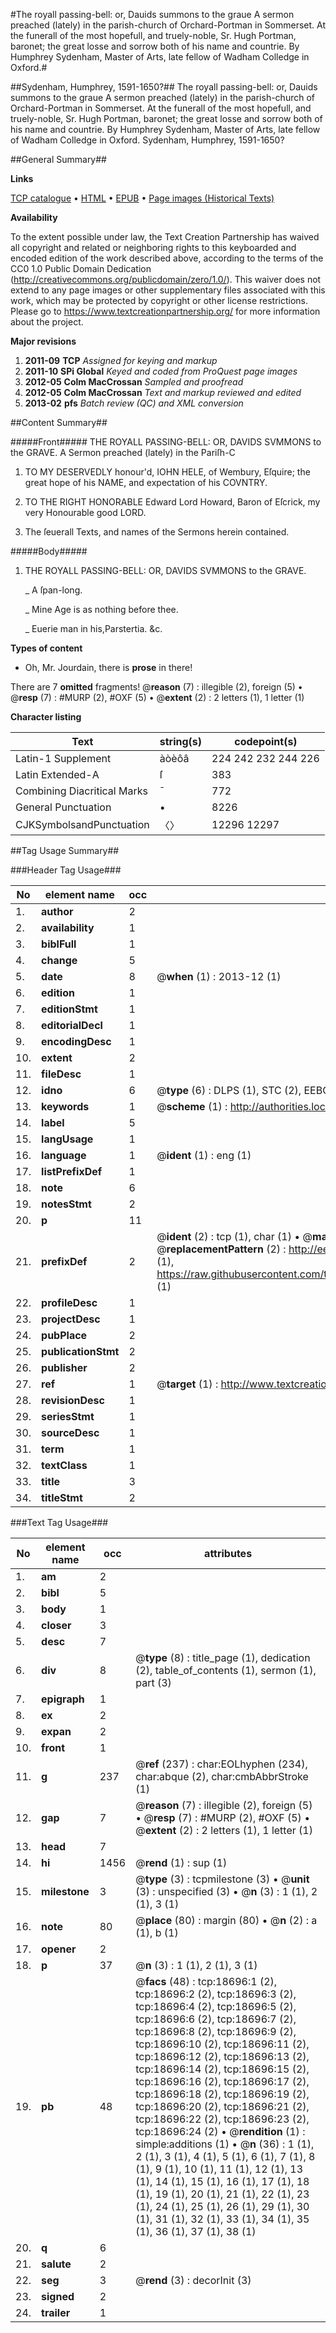 #The royall passing-bell: or, Dauids summons to the graue A sermon preached (lately) in the parish-church of Orchard-Portman in Sommerset. At the funerall of the most hopefull, and truely-noble, Sr. Hugh Portman, baronet; the great losse and sorrow both of his name and countrie. By Humphrey Sydenham, Master of Arts, late fellow of Wadham Colledge in Oxford.#

##Sydenham, Humphrey, 1591-1650?##
The royall passing-bell: or, Dauids summons to the graue A sermon preached (lately) in the parish-church of Orchard-Portman in Sommerset. At the funerall of the most hopefull, and truely-noble, Sr. Hugh Portman, baronet; the great losse and sorrow both of his name and countrie. By Humphrey Sydenham, Master of Arts, late fellow of Wadham Colledge in Oxford.
Sydenham, Humphrey, 1591-1650?

##General Summary##

**Links**

[TCP catalogue](http://www.ota.ox.ac.uk/tcp/)  • 
[HTML](http://tei.it.ox.ac.uk/tcp/Texts-HTML/free/A13/A13270.html)  • 
[EPUB](http://tei.it.ox.ac.uk/tcp/Texts-EPUB/free/A13/A13270.epub) • 
[Page images (Historical Texts)](https://historicaltexts.jisc.ac.uk/eebo-99853320e)

**Availability**

To the extent possible under law, the Text Creation Partnership has waived all copyright and related or neighboring rights to this keyboarded and encoded edition of the work described above, according to the terms of the CC0 1.0 Public Domain Dedication (http://creativecommons.org/publicdomain/zero/1.0/). This waiver does not extend to any page images or other supplementary files associated with this work, which may be protected by copyright or other license restrictions. Please go to https://www.textcreationpartnership.org/ for more information about the project.

**Major revisions**

1. __2011-09__ __TCP__ *Assigned for keying and markup*
1. __2011-10__ __SPi Global__ *Keyed and coded from ProQuest page images*
1. __2012-05__ __Colm MacCrossan__ *Sampled and proofread*
1. __2012-05__ __Colm MacCrossan__ *Text and markup reviewed and edited*
1. __2013-02__ __pfs__ *Batch review (QC) and XML conversion*

##Content Summary##

#####Front#####
THE ROYALL PASSING-BELL: OR, DAVIDS SVMMONS to the GRAVE. A Sermon preached (lately) in the Pariſh-C
1. TO MY DESERVEDLY honour'd, IOHN HELE, of Wembury, Eſquire; the great hope of his NAME, and expectation of his COVNTRY.

1. TO THE RIGHT HONORABLE Edward Lord Howard, Baron of Eſcrick, my very Honourable good LORD.

1. The ſeuerall Texts, and names of the Sermons herein contained.

#####Body#####

1. THE ROYALL PASSING-BELL: OR, DAVIDS SVMMONS to the GRAVE.

    _ A ſpan-long.

    _ Mine Age is as nothing before thee.

    _ Euerie man in his,Parstertia. &c.

**Types of content**

  * Oh, Mr. Jourdain, there is **prose** in there!

There are 7 **omitted** fragments! 
 @__reason__ (7) : illegible (2), foreign (5)  •  @__resp__ (7) : #MURP (2), #OXF (5)  •  @__extent__ (2) : 2 letters (1), 1 letter (1)

**Character listing**


|Text|string(s)|codepoint(s)|
|---|---|---|
|Latin-1 Supplement|àòèôâ|224 242 232 244 226|
|Latin Extended-A|ſ|383|
|Combining             Diacritical Marks|̄|772|
|General Punctuation|•|8226|
|CJKSymbolsandPunctuation|〈〉|12296 12297|

##Tag Usage Summary##

###Header Tag Usage###

|No|element name|occ|attributes|
|---|---|---|---|
|1.|__author__|2||
|2.|__availability__|1||
|3.|__biblFull__|1||
|4.|__change__|5||
|5.|__date__|8| @__when__ (1) : 2013-12 (1)|
|6.|__edition__|1||
|7.|__editionStmt__|1||
|8.|__editorialDecl__|1||
|9.|__encodingDesc__|1||
|10.|__extent__|2||
|11.|__fileDesc__|1||
|12.|__idno__|6| @__type__ (6) : DLPS (1), STC (2), EEBO-CITATION (1), PROQUEST (1), VID (1)|
|13.|__keywords__|1| @__scheme__ (1) : http://authorities.loc.gov/ (1)|
|14.|__label__|5||
|15.|__langUsage__|1||
|16.|__language__|1| @__ident__ (1) : eng (1)|
|17.|__listPrefixDef__|1||
|18.|__note__|6||
|19.|__notesStmt__|2||
|20.|__p__|11||
|21.|__prefixDef__|2| @__ident__ (2) : tcp (1), char (1)  •  @__matchPattern__ (2) : ([0-9\-]+):([0-9IVX]+) (1), (.+) (1)  •  @__replacementPattern__ (2) : http://eebo.chadwyck.com/downloadtiff?vid=$1&page=$2 (1), https://raw.githubusercontent.com/textcreationpartnership/Texts/master/tcpchars.xml#$1 (1)|
|22.|__profileDesc__|1||
|23.|__projectDesc__|1||
|24.|__pubPlace__|2||
|25.|__publicationStmt__|2||
|26.|__publisher__|2||
|27.|__ref__|1| @__target__ (1) : http://www.textcreationpartnership.org/docs/. (1)|
|28.|__revisionDesc__|1||
|29.|__seriesStmt__|1||
|30.|__sourceDesc__|1||
|31.|__term__|1||
|32.|__textClass__|1||
|33.|__title__|3||
|34.|__titleStmt__|2||


###Text Tag Usage###

|No|element name|occ|attributes|
|---|---|---|---|
|1.|__am__|2||
|2.|__bibl__|5||
|3.|__body__|1||
|4.|__closer__|3||
|5.|__desc__|7||
|6.|__div__|8| @__type__ (8) : title_page (1), dedication (2), table_of_contents (1), sermon (1), part (3)|
|7.|__epigraph__|1||
|8.|__ex__|2||
|9.|__expan__|2||
|10.|__front__|1||
|11.|__g__|237| @__ref__ (237) : char:EOLhyphen (234), char:abque (2), char:cmbAbbrStroke (1)|
|12.|__gap__|7| @__reason__ (7) : illegible (2), foreign (5)  •  @__resp__ (7) : #MURP (2), #OXF (5)  •  @__extent__ (2) : 2 letters (1), 1 letter (1)|
|13.|__head__|7||
|14.|__hi__|1456| @__rend__ (1) : sup (1)|
|15.|__milestone__|3| @__type__ (3) : tcpmilestone (3)  •  @__unit__ (3) : unspecified (3)  •  @__n__ (3) : 1 (1), 2 (1), 3 (1)|
|16.|__note__|80| @__place__ (80) : margin (80)  •  @__n__ (2) : a (1), b (1)|
|17.|__opener__|2||
|18.|__p__|37| @__n__ (3) : 1 (1), 2 (1), 3 (1)|
|19.|__pb__|48| @__facs__ (48) : tcp:18696:1 (2), tcp:18696:2 (2), tcp:18696:3 (2), tcp:18696:4 (2), tcp:18696:5 (2), tcp:18696:6 (2), tcp:18696:7 (2), tcp:18696:8 (2), tcp:18696:9 (2), tcp:18696:10 (2), tcp:18696:11 (2), tcp:18696:12 (2), tcp:18696:13 (2), tcp:18696:14 (2), tcp:18696:15 (2), tcp:18696:16 (2), tcp:18696:17 (2), tcp:18696:18 (2), tcp:18696:19 (2), tcp:18696:20 (2), tcp:18696:21 (2), tcp:18696:22 (2), tcp:18696:23 (2), tcp:18696:24 (2)  •  @__rendition__ (1) : simple:additions (1)  •  @__n__ (36) : 1 (1), 2 (1), 3 (1), 4 (1), 5 (1), 6 (1), 7 (1), 8 (1), 9 (1), 10 (1), 11 (1), 12 (1), 13 (1), 14 (1), 15 (1), 16 (1), 17 (1), 18 (1), 19 (1), 20 (1), 21 (1), 22 (1), 23 (1), 24 (1), 25 (1), 26 (1), 29 (1), 30 (1), 31 (1), 32 (1), 33 (1), 34 (1), 35 (1), 36 (1), 37 (1), 38 (1)|
|20.|__q__|6||
|21.|__salute__|2||
|22.|__seg__|3| @__rend__ (3) : decorInit (3)|
|23.|__signed__|2||
|24.|__trailer__|1||
